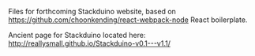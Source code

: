 Files for forthcoming Stackduino website, based on https://github.com/choonkending/react-webpack-node React boilerplate.

Ancient page for Stackduino located here: http://reallysmall.github.io/Stackduino-v0.1---v1.1/ 
